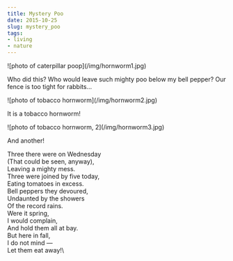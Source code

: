 ```yaml
---
title: Mystery Poo
date: 2015-10-25
slug: mystery_poo
tags:
- living
- nature
---
```


<div class="image">
![photo of caterpillar poop](/img/hornworm1.jpg)
</div>

Who did this? Who would leave such mighty poo below my bell pepper? Our fence is too tight for rabbits...

<!-- truncate -->

<div class="image">
![photo of tobacco hornworm](/img/hornworm2.jpg)
</div>

It is a tobacco hornworm!

<div class="image">
![photo of tobacco hornworm, 2](/img/hornworm3.jpg)
</div>

And another!

Three there were on Wednesday\
(That could be seen, anyway),\
Leaving a mighty mess.\
Three were joined by five today,\
Eating tomatoes in excess.\
Bell peppers they devoured,\
Undaunted by the showers\
Of the record rains.\
Were it spring,\
I would complain,\
And hold them all at bay.\
But here in fall,\
I do not mind &mdash;\
Let them eat away!\

